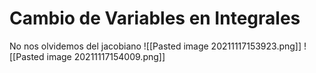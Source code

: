 # Cambio de Variables en Integrales
No nos olvidemos del jacobiano
![[Pasted image 20211117153923.png]]
![[Pasted image 20211117154009.png]]
